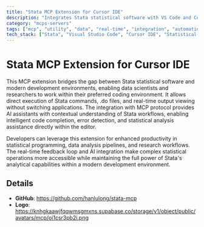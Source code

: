 ```yaml
---
title: "Stata MCP Extension for Cursor IDE"
description: "Integrates Stata statistical software with VS Code and Cursor IDE for seamless data analysis and AI-assisted coding."
category: "mcps-servers"
tags: ["mcp", "utility", "data", "real-time", "integration", "automation"]
tech_stack: ["Stata", "Visual Studio Code", "Cursor IDE", "Statistical Analysis", "Data Science"]
---
```


# Stata MCP Extension for Cursor IDE

This MCP extension bridges the gap between Stata statistical software and modern development environments, enabling data scientists and researchers to work within their preferred coding environment. It allows direct execution of Stata commands, .do files, and real-time output viewing without switching applications. The integration with MCP protocol provides AI assistants with contextual understanding of Stata workflows, enabling intelligent code completion, error detection, and statistical analysis assistance directly within the editor.

Developers can leverage this extension for enhanced productivity in statistical programming, data analysis pipelines, and research workflows. The real-time feedback loop and AI integration make complex statistical operations more accessible while maintaining the full power of Stata's analytical capabilities within a modern development environment.

## Details

- **GitHub**: https://github.com/hanlulong/stata-mcp
- **Logo**: https://knhgkaawjfqqwmsgmxns.supabase.co/storage/v1/object/public/avatars/mcp/oi1csr3pb2i.png
